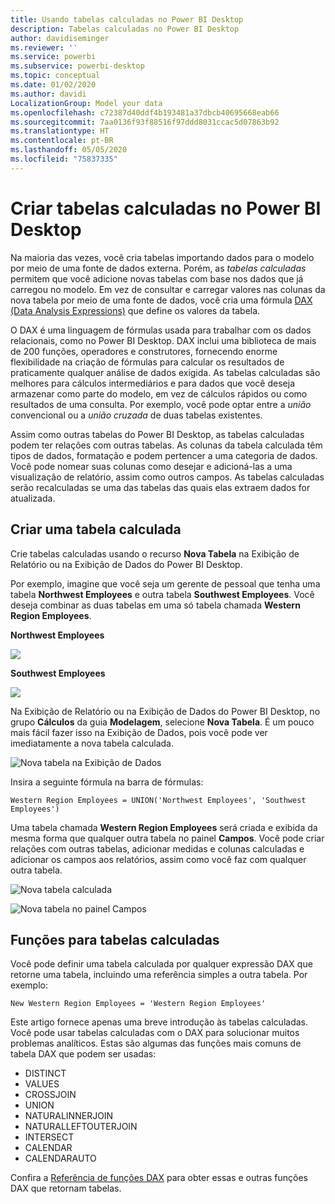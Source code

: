 ```yaml
---
title: Usando tabelas calculadas no Power BI Desktop
description: Tabelas calculadas no Power BI Desktop
author: davidiseminger
ms.reviewer: ''
ms.service: powerbi
ms.subservice: powerbi-desktop
ms.topic: conceptual
ms.date: 01/02/2020
ms.author: davidi
LocalizationGroup: Model your data
ms.openlocfilehash: c72387d40ddf4b193481a37dbcb40695668eab66
ms.sourcegitcommit: 7aa0136f93f88516f97ddd8031ccac5d07863b92
ms.translationtype: HT
ms.contentlocale: pt-BR
ms.lasthandoff: 05/05/2020
ms.locfileid: "75837335"
---
```

# <a name="create-calculated-tables-in-power-bi-desktop"></a>Criar tabelas calculadas no Power BI Desktop
Na maioria das vezes, você cria tabelas importando dados para o modelo por meio de uma fonte de dados externa. Porém, as *tabelas calculadas* permitem que você adicione novas tabelas com base nos dados que já carregou no modelo. Em vez de consultar e carregar valores nas colunas da nova tabela por meio de uma fonte de dados, você cria uma fórmula [DAX (Data Analysis Expressions)](/dax/index) que define os valores da tabela.

O DAX é uma linguagem de fórmulas usada para trabalhar com os dados relacionais, como no Power BI Desktop. DAX inclui uma biblioteca de mais de 200 funções, operadores e construtores, fornecendo enorme flexibilidade na criação de fórmulas para calcular os resultados de praticamente qualquer análise de dados exigida. As tabelas calculadas são melhores para cálculos intermediários e para dados que você deseja armazenar como parte do modelo, em vez de cálculos rápidos ou como resultados de uma consulta. Por exemplo, você pode optar entre a *união* convencional ou a *união cruzada* de duas tabelas existentes.

Assim como outras tabelas do Power BI Desktop, as tabelas calculadas podem ter relações com outras tabelas. As colunas da tabela calculada têm tipos de dados, formatação e podem pertencer a uma categoria de dados. Você pode nomear suas colunas como desejar e adicioná-las a uma visualização de relatório, assim como outros campos. As tabelas calculadas serão recalculadas se uma das tabelas das quais elas extraem dados for atualizada.

## <a name="create-a-calculated-table"></a>Criar uma tabela calculada

Crie tabelas calculadas usando o recurso **Nova Tabela** na Exibição de Relatório ou na Exibição de Dados do Power BI Desktop.

Por exemplo, imagine que você seja um gerente de pessoal que tenha uma tabela **Northwest Employees** e outra tabela **Southwest Employees**. Você deseja combinar as duas tabelas em uma só tabela chamada **Western Region Employees**.

**Northwest Employees**

 ![](media/desktop-calculated-tables/calctables_nwempl.png)

**Southwest Employees**

 ![](media/desktop-calculated-tables/calctables_swempl.png)

Na Exibição de Relatório ou na Exibição de Dados do Power BI Desktop, no grupo **Cálculos** da guia **Modelagem**, selecione **Nova Tabela**. É um pouco mais fácil fazer isso na Exibição de Dados, pois você pode ver imediatamente a nova tabela calculada.

 ![Nova tabela na Exibição de Dados](media/desktop-calculated-tables/calctables_formulabarempty.png)

Insira a seguinte fórmula na barra de fórmulas:

```dax
Western Region Employees = UNION('Northwest Employees', 'Southwest Employees')
```

Uma tabela chamada **Western Region Employees** será criada e exibida da mesma forma que qualquer outra tabela no painel **Campos**. Você pode criar relações com outras tabelas, adicionar medidas e colunas calculadas e adicionar os campos aos relatórios, assim como você faz com qualquer outra tabela.

 ![Nova tabela calculada](media/desktop-calculated-tables/calctables_westregionempl.png)

 ![Nova tabela no painel Campos](media/desktop-calculated-tables/calctables_fieldlist.png)

## <a name="functions-for-calculated-tables"></a>Funções para tabelas calculadas

Você pode definir uma tabela calculada por qualquer expressão DAX que retorne uma tabela, incluindo uma referência simples a outra tabela. Por exemplo:

```dax
New Western Region Employees = 'Western Region Employees'
```

Este artigo fornece apenas uma breve introdução às tabelas calculadas. Você pode usar tabelas calculadas com o DAX para solucionar muitos problemas analíticos. Estas são algumas das funções mais comuns de tabela DAX que podem ser usadas:

* DISTINCT
* VALUES
* CROSSJOIN
* UNION
* NATURALINNERJOIN
* NATURALLEFTOUTERJOIN
* INTERSECT
* CALENDAR
* CALENDARAUTO

Confira a [Referência de funções DAX](/dax/dax-function-reference) para obter essas e outras funções DAX que retornam tabelas.

